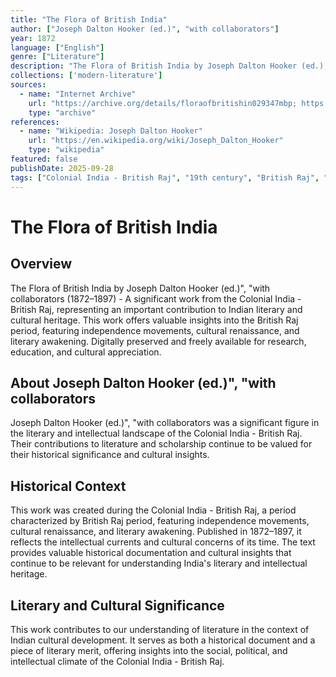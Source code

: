 ```yaml
---
title: "The Flora of British India"
author: ["Joseph Dalton Hooker (ed.)", "with collaborators"]
year: 1872
language: ["English"]
genre: ["Literature"]
description: "The Flora of British India by Joseph Dalton Hooker (ed.), with collaborators (1872–1897) - A significant work from the Colonial India - British Raj, representing an important contribution to Indian literary and cultural heritage. Digitally preserved and freely available for research, education, and cultural appreciation."
collections: ['modern-literature']
sources:
  - name: "Internet Archive"
    url: "https://archive.org/details/floraofbritishin029347mbp; https://archive.org/details/floraofbritishin01hookrich; https://archive.org/details/mobot21753000004365"
    type: "archive"
references:
  - name: "Wikipedia: Joseph Dalton Hooker"
    url: "https://en.wikipedia.org/wiki/Joseph_Dalton_Hooker"
    type: "wikipedia"
featured: false
publishDate: 2025-09-28
tags: ["Colonial India - British Raj", "19th century", "British Raj", "independence movement", "cultural renaissance", "nationalism", "literary revival", "Indian literature", "digital heritage", "public domain", "classical texts"]
---
```


# The Flora of British India

## Overview

The Flora of British India by Joseph Dalton Hooker (ed.)", "with collaborators (1872–1897) - A significant work from the Colonial India - British Raj, representing an important contribution to Indian literary and cultural heritage. This work offers valuable insights into the British Raj period, featuring independence movements, cultural renaissance, and literary awakening. Digitally preserved and freely available for research, education, and cultural appreciation.

## About Joseph Dalton Hooker (ed.)", "with collaborators

Joseph Dalton Hooker (ed.)", "with collaborators was a significant figure in the literary and intellectual landscape of the Colonial India - British Raj. Their contributions to literature and scholarship continue to be valued for their historical significance and cultural insights.

## Historical Context

This work was created during the Colonial India - British Raj, a period characterized by British Raj period, featuring independence movements, cultural renaissance, and literary awakening. Published in 1872–1897, it reflects the intellectual currents and cultural concerns of its time. The text provides valuable historical documentation and cultural insights that continue to be relevant for understanding India's literary and intellectual heritage.

## Literary and Cultural Significance

This work contributes to our understanding of literature in the context of Indian cultural development. It serves as both a historical document and a piece of literary merit, offering insights into the social, political, and intellectual climate of the Colonial India - British Raj.

